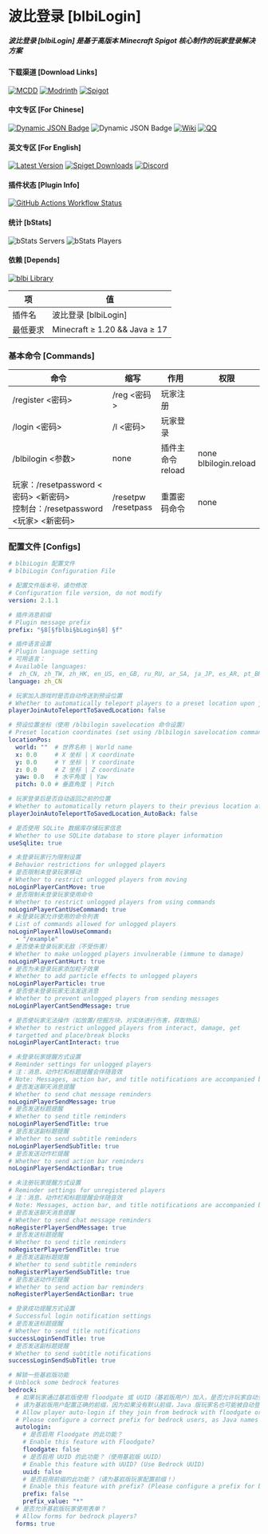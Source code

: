 # 波比登录 [blbiLogin]

##### 波比登录 [blbiLogin] 是基于高版本 Minecraft Spigot 核心制作的玩家登录解决方案

#### 下载渠道 [Download Links]

[![MCDD](https://mcdd.cn/available_min.png)](https://mcdd.cn/resources/3) [![Modrinth](https://cdn.jsdelivr.net/npm/@intergrav/devins-badges@3/assets/cozy/available/modrinth_vector.svg)](https://modrinth.com/plugin/blbilogin) [![Spigot](https://cdn.jsdelivr.net/npm/@intergrav/devins-badges@3/assets/cozy/supported/spigot_vector.svg)](https://www.spigotmc.org/resources/117672)

#### 中文专区 [For Chinese]
[![Dynamic JSON Badge](https://img.shields.io/badge/dynamic/json?url=https%3A%2F%2Fapi.mcdd.cn%2Fddget%2Fresource%2Finfo%2F3&query=resource.version&prefix=v%20&style=for-the-badge&label=MCDD%E5%B7%B2%E5%8F%91%E5%B8%83&color=hsl(180%2C%2055%25%2C%2049%25))](https://mcdd.cn/resources/3) ![Dynamic JSON Badge](https://img.shields.io/badge/dynamic/json?url=https%3A%2F%2Fapi.mcdd.cn%2Fddget%2Fresource%2Finfo%2F3&query=resource.download_count&suffix=%20%E6%AC%A1&style=for-the-badge&label=%E4%B8%8B%E8%BD%BD%E9%87%8F&color=green)
[![Wiki](https://img.shields.io/badge/%E4%B8%AD%E6%96%87%E6%96%87%E6%A1%A3-blue?style=for-the-badge&label=Wiki)](https://eggfine.gitbook.io/blbilogin-docs) [![QQ](https://img.shields.io/badge/%E5%8A%A0%E5%85%A5%E7%BE%A4%E8%81%8A-blue?style=for-the-badge&label=QQ&color=white)](https://qm.qq.com/q/TWjF1qyIg2)

#### 英文专区 [For English]
[![Latest Version](https://img.shields.io/spiget/version/117672?style=for-the-badge&label=Latest%20Version&color=brightgreen)](https://www.spigotmc.org/resources/117672) [![Spiget Downloads](https://img.shields.io/spiget/downloads/117672?style=for-the-badge)](https://www.spigotmc.org/resources/117672) [![Discord](https://img.shields.io/discord/1256544705991147601?style=for-the-badge&label=Discord&color=pink)](https://discord.gg/KjXXbSgJru)

#### 插件状态 [Plugin Info]
[![GitHub Actions Workflow Status](https://img.shields.io/github/actions/workflow/status/EggFine/blbiLogin/gradle.yml?style=for-the-badge)](https://github.com/EggFine/blbiLogin/actions)

#### 统计 [bStats]
![bStats Servers](https://img.shields.io/bstats/servers/22490?style=for-the-badge) ![bStats Players](https://img.shields.io/bstats/players/22490?style=for-the-badge)

#### 依赖 [Depends]
[![blbi Library](https://img.shields.io/badge/dynamic/json?url=https%3A%2F%2Fapi.mcdd.cn%2Fddget%2Fresource%2Finfo%2F2&query=resource.version&prefix=v%20&style=for-the-badge&label=blbi%20library&color=yellow)](https://mcdd.cn/resources/2)

| 项       | 值                            |
| -------- | ----------------------------- |
| 插件名   | 波比登录 [blbiLogin]          |
| 最低要求 | Minecraft ≥ 1.20 && Java ≥ 17 |

### 基本命令 [Commands]

| 命令                                                         | 缩写                     | 作用                   | 权限                       |
| ------------------------------------------------------------ | ------------------------ | ---------------------- | -------------------------- |
| /register <密码>                                             | /reg <密码>              | 玩家注册               |                            |
| /login <密码>                                                | /l <密码>                | 玩家登录               |                            |
| /blbilogin <参数>                                            | none                     | 插件主命令<br />reload | none<br />blbilogin.reload |
| 玩家：/resetpassword <密码> <新密码><br />控制台：/resetpassword <玩家> <新密码> | /resetpw<br />/resetpass | 重置密码命令           | none                       |

### 配置文件 [Configs]

```yaml
# blbiLogin 配置文件
# blbiLogin Configuration File

# 配置文件版本号，请勿修改
# Configuration file version, do not modify
version: 2.1.1

# 插件消息前缀
# Plugin message prefix
prefix: "§8[§fblbi§bLogin§8] §f"

# 插件语言设置
# Plugin language setting
# 可用语言：
# Available languages:
#  zh_CN, zh_TW, zh_HK, en_US, en_GB, ru_RU, ar_SA, ja_JP, es_AR, pt_BR, de_DE, fr_FR
language: zh_CN

# 玩家加入游戏时是否自动传送到预设位置
# Whether to automatically teleport players to a preset location upon joining
playerJoinAutoTeleportToSavedLocation: false

# 预设位置坐标（使用 /blbilogin savelocation 命令设置）
# Preset location coordinates (set using /blbilogin savelocation command)
locationPos:
  world: ""  # 世界名称 | World name
  x: 0.0     # X 坐标 | X coordinate
  y: 0.0     # Y 坐标 | Y coordinate
  z: 0.0     # Z 坐标 | Z coordinate
  yaw: 0.0   # 水平角度 | Yaw
  pitch: 0.0 # 垂直角度 | Pitch

# 玩家登录后是否自动返回之前的位置
# Whether to automatically return players to their previous location after logging in
playerJoinAutoTeleportToSavedLocation_AutoBack: false

# 是否使用 SQLite 数据库存储玩家信息
# Whether to use SQLite database to store player information
useSqlite: true

# 未登录玩家行为限制设置
# Behavior restrictions for unlogged players
# 是否限制未登录玩家移动
# Whether to restrict unlogged players from moving
noLoginPlayerCantMove: true
# 是否限制未登录玩家使用命令
# Whether to restrict unlogged players from using commands
noLoginPlayerCantUseCommand: true
# 未登录玩家允许使用的命令列表
# List of commands allowed for unlogged players
noLoginPlayerAllowUseCommand:
  - "/example"
# 是否使未登录玩家无敌（不受伤害）
# Whether to make unlogged players invulnerable (immune to damage)
noLoginPlayerCantHurt: true
# 是否为未登录玩家添加粒子效果
# Whether to add particle effects to unlogged players
noLoginPlayerParticle: true
# 是否使未登录玩家无法发送消息
# Whether to prevent unlogged players from sending messages
noLoginPlayerCantSendMessage: true

# 是否使玩家无法操作（如放置/挖掘方块，对实体进行伤害，获取物品）
# Whether to restrict unlogged players from interact, damage, get
# targetted and place/break blocks
noLoginPlayerCantInteract: true

# 未登录玩家提醒方式设置
# Reminder settings for unlogged players
# 注：消息、动作栏和标题提醒会伴随音效
# Note: Messages, action bar, and title notifications are accompanied by sound effects
# 是否发送聊天消息提醒
# Whether to send chat message reminders
noLoginPlayerSendMessage: true
# 是否发送标题提醒
# Whether to send title reminders
noLoginPlayerSendTitle: true
# 是否发送副标题提醒
# Whether to send subtitle reminders
noLoginPlayerSendSubTitle: true
# 是否发送动作栏提醒
# Whether to send action bar reminders
noLoginPlayerSendActionBar: true

# 未注册玩家提醒方式设置
# Reminder settings for unregistered players
# 注：消息、动作栏和标题提醒会伴随音效
# Note: Messages, action bar, and title notifications are accompanied by sound effects
# 是否发送聊天消息提醒
# Whether to send chat message reminders
noRegisterPlayerSendMessage: true
# 是否发送标题提醒
# Whether to send title reminders
noRegisterPlayerSendTitle: true
# 是否发送副标题提醒
# Whether to send subtitle reminders
noRegisterPlayerSendSubTitle: true
# 是否发送动作栏提醒
# Whether to send action bar reminders
noRegisterPlayerSendActionBar: true

# 登录成功提醒方式设置
# Successful login notification settings
# 是否发送标题提醒
# Whether to send title notifications
successLoginSendTitle: true
# 是否发送副标题提醒
# Whether to send subtitle notifications
successLoginSendSubTitle: true

# 解锁一些基岩版功能
# Unblock some bedrock features
bedrock:
  # 如果玩家通过基岩版使用 floodgate 或 UUID（基岩版用户）加入，是否允许玩家自动登录？
  # 请为基岩版用户配置正确的前缀，因为如果没有默认前缀，Java 版玩家名也可能被自动登录。
  # Allow player auto-login if they join from bedrock with floodgate or UUID (of Bedrock user)?
  # Please configure a correct prefix for bedrock users, as Java names could be auto-logged in without a default prefix.
  autologin:
    # 是否启用 Floodgate 的此功能？
    # Enable this feature with Floodgate?
    floodgate: false
    # 是否启用 UUID 的此功能？（使用基岩版 UUID）
    # Enable this feature with UUID? (Use Bedrock UUID)
    uuid: false
    # 是否启用前缀的此功能？（请为基岩版玩家配置前缀！）
    # Enable this feature with prefix? (Please configure a prefix for bedrock players!)
    prefix: false
    prefix_value: "*"
  # 是否允许基岩版玩家使用表单？
  # Allow forms for bedrock players?
  forms: true


```

